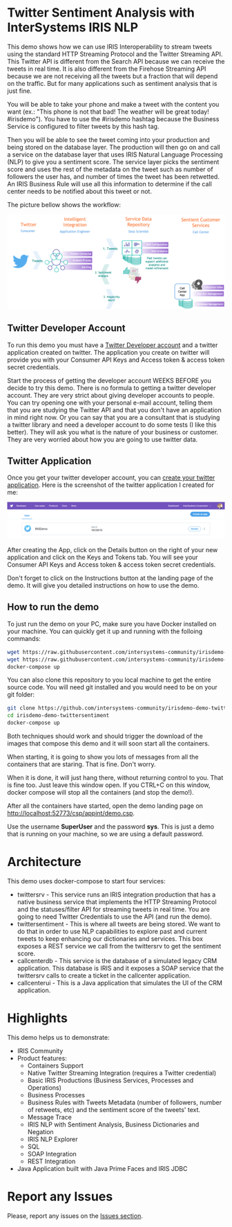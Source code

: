 # Twitter Sentiment Analysis with InterSystems IRIS NLP

This demo shows how we can use IRIS Interoperability to stream tweets using the standard HTTP Streaming Protocol and the Twitter Streaming API. This Twitter API is different from the Search API because we can receive the tweets in real time. It is also different from the Firehose Streaming API because we are not receiving all the tweets but a fraction that will depend on the traffic. But for many applications such as sentiment analysis that is just fine.

You will be able to take your phone and make a tweet with the content you want (ex.: "This phone is not that bad! The weather will be great today! #irisdemo"). You have to use the #irisdemo hashtag because the Business Service is configured to filter tweets by this hash tag. 

Then you will be able to see the tweet coming into your production and being stored on the database layer. The production will then go on and call a service on the database layer that uses IRIS Natural Language Processing (NLP) to give you a sentiment score. The service layer picks the sentiment score and uses the rest of the metadata on the tweet such as number of followers the user has, and number of times the tweet has been retwetted. An IRIS Business Rule will use all this information to determine if the call center needs to be notified about this tweet or not.

The picture bellow shows the workflow:

![Demo Landing Page](https://raw.githubusercontent.com/intersystems-community/irisdemo-demo-twittersentiment/master/README.png?raw=true)

## Twitter Developer Account

To run this demo you must have a [Twitter Developer account](https://developer.twitter.com/en/apps) and a twitter application created on twitter. The application you create on twitter will provide you with your Consumer API Keys and Access token & access token secret credentials. 

Start the process of getting the developer account WEEKS BEFORE you decide to try this demo. There is no formula to getting a twitter developer account. They are very strict about giving developer accounts to people. You can try opening one with your personal e-mail account, telling them that you are studying the Twitter API and that you don't have an application in mind right now. Or you can say that you are a consultant that is studying a twitter library and need a developer account to do some tests (I like this better). They will ask you what is the nature of your business or customer. They are very worried about how you are going to use twitter data.

## Twitter Application

Once you get your twitter developer account, you can [create your twitter application](https://developer.twitter.com/en/apps). Here is the screenshot of the twitter application I created for me:

![Twitter App Example](https://raw.githubusercontent.com/intersystems-community/irisdemo-demo-twittersentiment/master/TwitterAppExample.png?raw=true)

After creating the App, click on the Details button on the right of your new application and click on the Keys and Tokens tab. You will see your Consumer API Keys and Access token & access token secret credentials.

Don't forget to click on the Instructions button at the landing page of the demo. It will give you detailed instructions on how to use the demo.

## How to run the demo

To just run the demo on your PC, make sure you have Docker installed on your machine. You can quickly get it up and running with the folloing commands:

```bash
wget https://raw.githubusercontent.com/intersystems-community/irisdemo-demo-twittersentiment/master/docker-compose.yml
wget https://raw.githubusercontent.com/intersystems-community/irisdemo-demo-twittersentiment/master/.env
docker-compose up
```

You can also clone this repository to you local machine to get the entire source code. You will need git installed and you would need to be on your git folder:

```bash
git clone https://github.com/intersystems-community/irisdemo-demo-twittersentiment
cd irisdemo-demo-twittersentiment
docker-compose up
```

Both techniques should work and should trigger the download of the images that compose this demo and it will soon start all the containers. 

When starting, it is going to show you lots of messages from all the containers that are staring. That is fine. Don't worry.

When it is done, it will just hang there, without returning control to you. That is fine too. Just leave this window open. If you CTRL+C on this window, docker compose will stop all the containers (and stop the demo!).

After all the containers have started, open the demo landing page on [http://localhost:52773/csp/appint/demo.csp](http://localhost:52773/csp/appint/demo.csp).

Use the username **SuperUser** and the password **sys**. This is just a demo that is running on your machine, so we are using a default password.


# Architecture

This demo uses docker-compose to start four services:

* twittersrv - This service runs an IRIS integration production that has a native business service that implements the HTTP Streaming Protocol and the statuses/filter API for streaming tweets in real time. You are going to need Twitter Credentials to use the API (and run the demo). 
* twittersentiment - This is where all tweets are being stored. We want to do that in order to use NLP capabilities to explore past and current tweets to keep enhancing our dictionaries and services. This box exposes a REST service we call from the twittersrv to get the sentiment score.
* callcenterdb - This service is the database of a simulated legacy CRM application. This database is IRIS and it exposes a SOAP service that the twittersrv calls to create a ticket in the callcenter application.
* callcenterui - This is a Java application that simulates the UI of the CRM application. 

# Highlights

This demo helps us to demonstrate:
* IRIS Community
* Product features:
    - Containers Support
    - Native Twitter Streaming Integration (requires a Twitter credential)
    - Basic IRIS Productions (Business Services, Processes and Operations)
    - Business Processes
    - Business Rules with Tweets Metadata (number of followers, number of retweets, etc) and the sentiment score of the tweets' text.
    - Message Trace
    - IRIS NLP with Sentiment Analysis, Business Dictionaries and Negation
    - IRIS NLP Explorer
    - SQL
    - SOAP Integration 
    - REST Integration
* Java Application built with Java Prime Faces and IRIS JDBC

# Report any Issues

Please, report any issues on the [Issues section](https://github.com/intersystems-community/irisdemo-demo-twittersentiment/issues).
